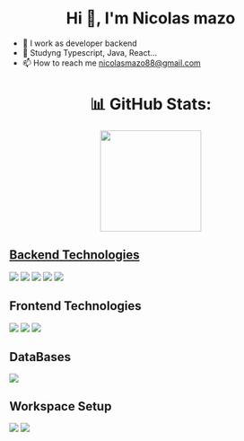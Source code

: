 <h1 align="center">Hi 👋, I'm Nicolas mazo</h1>

- 🔭 I work as developer backend
- 🌱 Studyng Typescript, Java, React...
- 📫 How to reach me nicolasmazo88@gmail.com

## <h1 align="center">📊 GitHub Stats:</h1>

<div align="center">
  <a href="https://github.com/bakirp62"
  <img height="180em" src="https://github-readme-stats.vercel.app/api?username=javierhol&show_icons=true&theme=tokyonight&include_all_commits=true&count_private=true"/>
  <img height="180em" src="https://github-readme-stats.vercel.app/api/top-langs/?username=javierhol&layout=compact&langs_count=7&theme=tokyonight"/>
</div>

  
  ## Backend Technologies
  <a href="" target="_blank"><img src="https://img.shields.io/badge/JavaScript-323330?style=for-the-badge&logo=javascript&logoColor=F7DF1E" target="_blank"></a>
  <a href="" target="_blank"><img src="https://img.shields.io/badge/TypeScript-007ACC?style=for-the-badge&logo=typescript&logoColor=white" target="_blank"></a>
  <a href="" target="_blank"><img src="https://img.shields.io/badge/Node.js-43853D?style=for-the-badge&logo=node.js&logoColor=white" target="_blank"></a>
  <a href="" target="_blank"><img src="https://img.shields.io/badge/Express.js-404D59?style=for-the-badge" target="_blank"></a>
  <a href="" target="_blank"><img src="https://img.shields.io/badge/Java-ED8B00?style=for-the-badge&logo=java&logoColor=white" target="_blank"></a>
  

## Frontend Technologies
  <a href="" target="_blank"><img src="https://img.shields.io/badge/HTML5-E34F26?style=for-the-badge&logo=html5&logoColor=white" target="_blank"></a>
  <a href="" target="_blank"><img src="https://img.shields.io/badge/CSS3-1572B6?style=for-the-badge&logo=css3&logoColor=white" target="_blank"></a>
  <a href="" target="_blank"><img src="https://img.shields.io/badge/React-20232A?style=for-the-badge&logo=react&logoColor=61DAFB" target="_blank"></a>
  
## DataBases 
  <a href="" target="_blank"><img src="https://img.shields.io/badge/MySQL-00000F?style=for-the-badge&logo=mysql&logoColor=white" target="_blank"></a> 

 ## Workspace Setup
  <a href = ""><img src="https://img.shields.io/badge/Visual_Studio_Code-0078D4?style=for-the-badge&logo=visual%20studio%20code&logoColor=white" target="_blank"></a>
  <a href = ""><img src="https://img.shields.io/badge/Eclipse-2C2255?style=for-the-badge&logo=eclipse&logoColor=white" target="_blank"></a>
   
 
  




